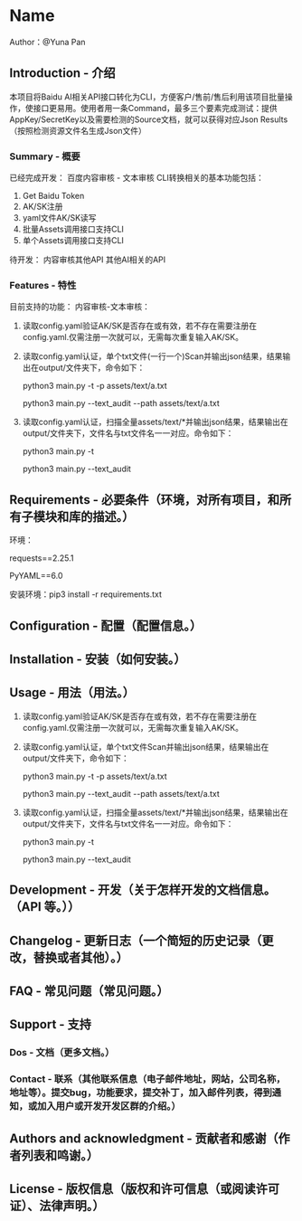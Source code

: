 # Name

 Author：@Yuna Pan

## Introduction - 介绍

本项目将Baidu AI相关API接口转化为CLI，方便客户/售前/售后利用该项目批量操作，使接口更易用。使用者用一条Command，最多三个要素完成测试：提供AppKey/SecretKey以及需要检测的Source文档，就可以获得对应Json Results（按照检测资源文件名生成Json文件）

### Summary - 概要

已经完成开发：
百度内容审核 - 文本审核
CLI转换相关的基本功能包括：
1. Get Baidu Token
2. AK/SK注册
3. yaml文件AK/SK读写
4. 批量Assets调用接口支持CLI
5. 单个Assets调用接口支持CLI

待开发：
内容审核其他API
其他AI相关的API

### Features - 特性

目前支持的功能：
内容审核-文本审核：
1. 读取config.yaml验证AK/SK是否存在或有效，若不存在需要注册在config.yaml.仅需注册一次就可以，无需每次重复输入AK/SK。
2. 读取config.yaml认证，单个txt文件(一行一个)Scan并输出json结果，结果输出在output/文件夹下，命令如下：
    
    python3 main.py -t -p assets/text/a.txt 


    python3 main.py --text_audit --path assets/text/a.txt 
    

3.  读取config.yaml认证，扫描全量assets/text/*并输出json结果，结果输出在output/文件夹下，文件名与txt文件名一一对应。命令如下：
    
    python3 main.py -t 


    python3 main.py --text_audit


## Requirements - 必要条件（环境，对所有项目，和所有子模块和库的描述。）

环境：


requests==2.25.1


PyYAML==6.0

安装环境：pip3 install -r requirements.txt 

## Configuration - 配置（配置信息。）

## Installation - 安装（如何安装。）

## Usage - 用法（用法。）
1. 读取config.yaml验证AK/SK是否存在或有效，若不存在需要注册在config.yaml.仅需注册一次就可以，无需每次重复输入AK/SK。
2. 读取config.yaml认证，单个txt文件Scan并输出json结果，结果输出在output/文件夹下，命令如下：
    
    python3 main.py -t -p assets/text/a.txt 


    python3 main.py --text_audit --path assets/text/a.txt 
    

3.  读取config.yaml认证，扫描全量assets/text/*并输出json结果，结果输出在output/文件夹下，文件名与txt文件名一一对应。命令如下：
    
    python3 main.py -t 


    python3 main.py --text_audit

## Development - 开发（关于怎样开发的文档信息。（API 等。））

## Changelog - 更新日志（一个简短的历史记录（更改，替换或者其他）。）

## FAQ - 常见问题（常见问题。）

## Support - 支持

### Dos - 文档（更多文档。）

### Contact - 联系（其他联系信息（电子邮件地址，网站，公司名称，地址等）。提交bug，功能要求，提交补丁，加入邮件列表，得到通知，或加入用户或开发开发区群的介绍。）

## Authors and acknowledgment - 贡献者和感谢（作者列表和鸣谢。）

## License - 版权信息（版权和许可信息（或阅读许可证）、法律声明。）